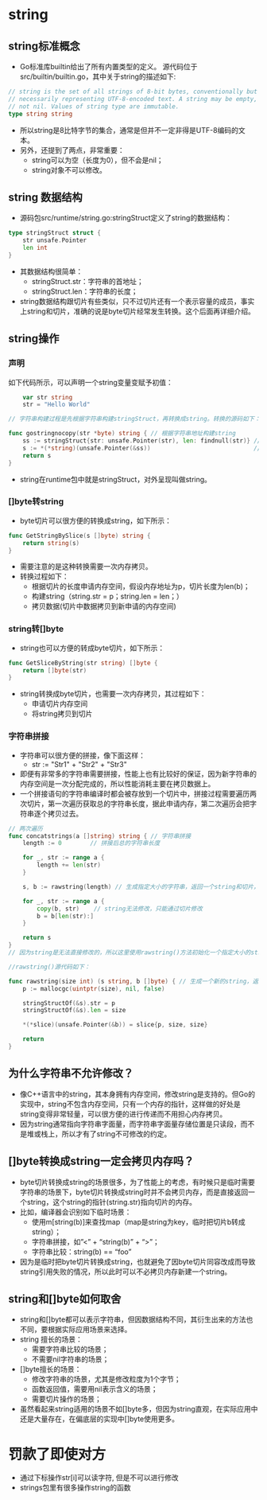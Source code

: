 string
=== 

## string标准概念
- Go标准库builtin给出了所有内置类型的定义。 源代码位于src/builtin/builtin.go，其中关于string的描述如下:
```go
// string is the set of all strings of 8-bit bytes, conventionally but not
// necessarily representing UTF-8-encoded text. A string may be empty, but
// not nil. Values of string type are immutable.
type string string
```
- 所以string是8比特字节的集合，通常是但并不一定非得是UTF-8编码的文本。
- 另外，还提到了两点，非常重要：
    - string可以为空（长度为0），但不会是nil；
    - string对象不可以修改。

## string 数据结构
- 源码包src/runtime/string.go:stringStruct定义了string的数据结构：
```go
type stringStruct struct {
    str unsafe.Pointer
    len int
}
```
- 其数据结构很简单：
    - stringStruct.str：字符串的首地址；
    - stringStruct.len：字符串的长度；
- string数据结构跟切片有些类似，只不过切片还有一个表示容量的成员，事实上string和切片，准确的说是byte切片经常发生转换。这个后面再详细介绍。

## string操作
### 声明
如下代码所示，可以声明一个string变量变赋予初值：
```go
    var str string
    str = "Hello World"

// 字符串构建过程是先根据字符串构建stringStruct，再转换成string。转换的源码如下：

func gostringnocopy(str *byte) string { // 根据字符串地址构建string
    ss := stringStruct{str: unsafe.Pointer(str), len: findnull(str)} // 先构造stringStruct
    s := *(*string)(unsafe.Pointer(&ss))                             // 再将stringStruct转换成string
    return s
}
```
- string在runtime包中就是stringStruct，对外呈现叫做string。

### []byte转string
- byte切片可以很方便的转换成string，如下所示：
```go
func GetStringBySlice(s []byte) string {
    return string(s)
}
```
- 需要注意的是这种转换需要一次内存拷贝。
- 转换过程如下：
    - 根据切片的长度申请内存空间，假设内存地址为p，切片长度为len(b)；
    - 构建string（string.str = p；string.len = len；）
    - 拷贝数据(切片中数据拷贝到新申请的内存空间)

### string转[]byte
- string也可以方便的转成byte切片，如下所示：
```go
func GetSliceByString(str string) []byte {
    return []byte(str)
}
```
- string转换成byte切片，也需要一次内存拷贝，其过程如下：
    - 申请切片内存空间
    - 将string拷贝到切片

### 字符串拼接
- 字符串可以很方便的拼接，像下面这样：
    - str := "Str1" + "Str2" + "Str3"
- 即便有非常多的字符串需要拼接，性能上也有比较好的保证，因为新字符串的内存空间是一次分配完成的，所以性能消耗主要在拷贝数据上。
- 一个拼接语句的字符串编译时都会被存放到一个切片中，拼接过程需要遍历两次切片，第一次遍历获取总的字符串长度，据此申请内存，第二次遍历会把字符串逐个拷贝过去。
```go
// 两次遍历
func concatstrings(a []string) string { // 字符串拼接
    length := 0        // 拼接后总的字符串长度

    for _, str := range a {
        length += len(str)
    }

    s, b := rawstring(length) // 生成指定大小的字符串，返回一个string和切片，二者共享内存空间

    for _, str := range a {
        copy(b, str)    // string无法修改，只能通过切片修改
        b = b[len(str):]
    }

    return s
}
// 因为string是无法直接修改的，所以这里使用rawstring()方法初始化一个指定大小的string，同时返回一个切片，二者共享同一块内存空间，后面向切片中拷贝数据，也就间接修改了string。

//rawstring()源代码如下：

func rawstring(size int) (s string, b []byte) { // 生成一个新的string，返回的string和切片共享相同的空间
    p := mallocgc(uintptr(size), nil, false)

    stringStructOf(&s).str = p
    stringStructOf(&s).len = size

    *(*slice)(unsafe.Pointer(&b)) = slice{p, size, size}

    return
}
```

## 为什么字符串不允许修改？
- 像C++语言中的string，其本身拥有内存空间，修改string是支持的。但Go的实现中，string不包含内存空间，只有一个内存的指针，这样做的好处是string变得非常轻量，可以很方便的进行传递而不用担心内存拷贝。
- 因为string通常指向字符串字面量，而字符串字面量存储位置是只读段，而不是堆或栈上，所以才有了string不可修改的约定。

## []byte转换成string一定会拷贝内存吗？
- byte切片转换成string的场景很多，为了性能上的考虑，有时候只是临时需要字符串的场景下，byte切片转换成string时并不会拷贝内存，而是直接返回一个string，这个string的指针(string.str)指向切片的内存。
- 比如，编译器会识别如下临时场景：
    - 使用m[string(b)]来查找map（map是string为key，临时把切片b转成string）；
    - 字符串拼接，如”<” + “string(b)” + “>”；
    - 字符串比较：string(b) == “foo”
- 因为是临时把byte切片转换成string，也就避免了因byte切片同容改成而导致string引用失败的情况，所以此时可以不必拷贝内存新建一个string。

## string和[]byte如何取舍
- string和[]byte都可以表示字符串，但因数据结构不同，其衍生出来的方法也不同，要根据实际应用场景来选择。
- string 擅长的场景：
    - 需要字符串比较的场景；
    - 不需要nil字符串的场景；
- []byte擅长的场景：
    - 修改字符串的场景，尤其是修改粒度为1个字节；
    - 函数返回值，需要用nil表示含义的场景；
    - 需要切片操作的场景；
- 虽然看起来string适用的场景不如[]byte多，但因为string直观，在实际应用中还是大量存在，在偏底层的实现中[]byte使用更多。



# 罚款了即使对方
- 通过下标操作str[i]可以读字符, 但是不可以进行修改
- strings包里有很多操作string的函数
